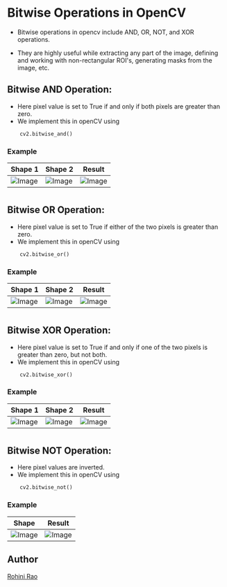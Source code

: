 # <b>Bitwise Operations in OpenCV</b>

- Bitwise operations in opencv include AND, OR, NOT, and XOR operations.

- They are highly useful while extracting any part of the image, defining and working with non-rectangular ROI's, generating masks from the image, etc.

## Bitwise AND Operation:
- Here pixel value is set to True if and only if both pixels are greater than zero.
- We implement this in openCV using
```
    cv2.bitwise_and()
```

### Example

| Shape 1 | Shape 2 | Result |
|---------|---------|--------|
|![Image](https://i.imgur.com/sH8fSj0.png)         |![Image](https://i.imgur.com/lQ80pHI.png)         |![Image](https://i.imgur.com/t0oyEGz.png)        |

#

## Bitwise OR Operation:
- Here pixel value is set to True if either of the two pixels is greater than zero.
- We implement this in openCV using
```
    cv2.bitwise_or()
```

### Example

| Shape 1 | Shape 2 | Result |
|---------|---------|--------|
|![Image](https://i.imgur.com/sH8fSj0.png)         |![Image](https://i.imgur.com/lQ80pHI.png)         |![Image](https://i.imgur.com/djdbiy6.png)        |

#

## Bitwise XOR Operation:
- Here pixel value is set to True if and only if one of the two pixels is greater than zero, but not both.
- We implement this in openCV using
```
    cv2.bitwise_xor()
```

### Example

| Shape 1 | Shape 2 | Result |
|---------|---------|--------|
|![Image](https://i.imgur.com/sH8fSj0.png)         |![Image](https://i.imgur.com/lQ80pHI.png)         |![Image](https://i.imgur.com/GjmCIao.png)        |

#

## Bitwise NOT Operation:
- Here pixel values are inverted.
- We implement this in openCV using
```
    cv2.bitwise_not()
```

### Example

| Shape | Result |
|---------|---------|
|![Image](https://i.imgur.com/sH8fSj0.png)         |![Image](https://i.imgur.com/vLvSpat.png)         |

## Author
[Rohini Rao](https://github.com/RohiniRG)
